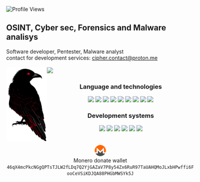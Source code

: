 ![Profile Views](https://komarev.com/ghpvc/?username=cipher0xdev&color=red)

<div align="left">
  <h2 align="left">OSINT, Cyber sec, Forensics and Malware analisys</h2>
  Software developer, Pentester, Malware analyst
  <br>
  contact for development services: <a href="mailto:cipher.contact@proton.me">cipher.contact@proton.me</a>
  <br>
  <br>
  <img align="left" height="200em" src="logo.png"/>
</div>

<div align="left">
    <img src="https://github-readme-stats.vercel.app/api/top-langs?username=cipher0xdev&show_icons=true&include_all_commits=true&count_private=true&theme=apprentice&hide_border=true&bg_color=0D1117&layout=compact">
</div>

<div align="center" > 
  <h3> Language and technologies</h3>
  <img src="https://readme-components.vercel.app/api?component=logo&logo=c&text=false&fill=transparent&textfill=white&">
  <img src="https://readme-components.vercel.app/api?component=logo&logo=cplusplus&text=false&fill=transparent&textfill=white&">
  <img src="https://readme-components.vercel.app/api?component=logo&logo=powershell&text=false&fill=transparent&textfill=white&">
  <img src="https://readme-components.vercel.app/api?component=logo&logo=neovim&text=false&fill=transparent&textfill=white&">
  <img src="https://readme-components.vercel.app/api?component=logo&logo=vim&text=false&fill=transparent&textfill=white">
  <img src="https://readme-components.vercel.app/api?component=logo&logo=qt&text=false&fill=transparent&textfill=white&">
  <img src="https://readme-components.vercel.app/api?component=logo&logo=webassembly&text=false&fill=transparent&textfill=white&">
  <img src="https://readme-components.vercel.app/api?component=logo&logo=blender&text=false&fill=transparent&textfill=white&">
  <img src="https://readme-components.vercel.app/api?component=logo&logo=archlinux&text=false&fill=transparent&textfill=white&">
</div>

<div align="center" > 
  <h3> Development systems</h3>
  <img src="https://readme-components.vercel.app/api?component=logo&logo=linux&text=false&fill=transparent&textfill=white&">  
  <img src="https://readme-components.vercel.app/api?component=logo&logo=archlinux&text=false&fill=transparent&textfill=white&">
  <img src="https://readme-components.vercel.app/api?component=logo&logo=ubuntu&text=false&fill=transparent&textfill=white&">
  <img src="https://readme-components.vercel.app/api?component=logo&logo=freebsd&text=false&fill=transparent&textfill=white&">
  <img src="https://readme-components.vercel.app/api?component=logo&logo=windows&text=false&fill=transparent&textfill=white&">
  <img src="https://readme-components.vercel.app/api?component=logo&logo=android&text=false&fill=transparent&textfill=white&">
</div>
<br>
<br>
<div align="center">
  <img src="monero.svg" height="30px"/>
  <br>
  Monero donate wallet
  <br>
  <code>46qX4mcPkcNGgQPTsTJLW2fLDq7Q2YjGAZaV7P8y54Zx6RuR97TaUAHQMoJLxbHPwffi6FooCeVSiKDJQA88PHGbMWSYk5J</code>
</div>


